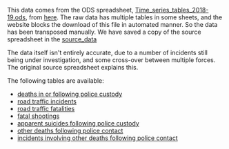 This data comes from the ODS spreadsheet, [Time_series_tables_2018-19.ods](https://policeconduct.gov.uk/sites/default/files/Documents/statistics/Time_series_tables_2018-19.ods), from [here](https://policeconduct.gov.uk/research-and-learning/statistics/annual-deaths-during-or-following-police-contact-statistics).  The raw data has multiple tables in some sheets, and the website blocks the download of this file in automated manner.  So the data has been transposed manually.  We have saved a copy of the source spreadsheet in the [source_data](../../source_data/deaths-during-or-following-police-contact/Time_series_tables_2018-19.ods)

The data itself isn't entirely accurate, due to a number of incidents still being under investigation, and some cross-over between multiple forces.  The original source spreadsheet explains this.

The following tables are available:

- [deaths in or following police custody](custody_by_force/fatalities.csv)
- [road traffic incidents](rti_by_force/incidents.csv)
- [road traffic fatalities](rti_by_force/fatalities.csv)
- [fatal shootings](shootings_by_force/fatalities.csv)
- [apparent suicides following police custody](suicides_by_force/fatalities.csv)
- [other deaths following police contact](other_contact_by_force/fatalities.csv)
- [incidents involving other deaths following police contact](other_contact_by_force/incidents.csv)


